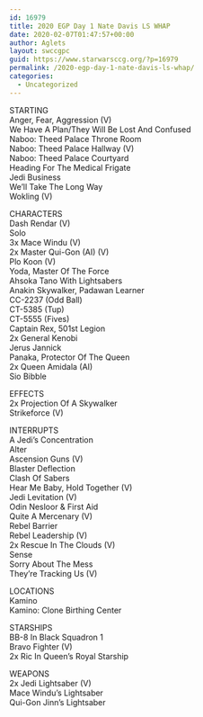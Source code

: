 ```yaml
---
id: 16979
title: 2020 EGP Day 1 Nate Davis LS WHAP
date: 2020-02-07T01:47:57+00:00
author: Aglets
layout: swccgpc
guid: https://www.starwarsccg.org/?p=16979
permalink: /2020-egp-day-1-nate-davis-ls-whap/
categories:
  - Uncategorized
---
```

STARTING  
Anger, Fear, Aggression (V)  
We Have A Plan/They Will Be Lost And Confused  
Naboo: Theed Palace Throne Room  
Naboo: Theed Palace Hallway (V)  
Naboo: Theed Palace Courtyard  
Heading For The Medical Frigate  
Jedi Business  
We&#8217;ll Take The Long Way  
Wokling (V)

CHARACTERS  
Dash Rendar (V)  
Solo  
3x Mace Windu (V)  
2x Master Qui-Gon (AI) (V)  
Plo Koon (V)  
Yoda, Master Of The Force  
Ahsoka Tano With Lightsabers  
Anakin Skywalker, Padawan Learner  
CC-2237 (Odd Ball)  
CT-5385 (Tup)  
CT-5555 (Fives)  
Captain Rex, 501st Legion  
2x General Kenobi  
Jerus Jannick  
Panaka, Protector Of The Queen  
2x Queen Amidala (AI)  
Sio Bibble

EFFECTS  
2x Projection Of A Skywalker  
Strikeforce (V)

INTERRUPTS  
A Jedi&#8217;s Concentration  
Alter  
Ascension Guns (V)  
Blaster Deflection  
Clash Of Sabers  
Hear Me Baby, Hold Together (V)  
Jedi Levitation (V)  
Odin Nesloor & First Aid  
Quite A Mercenary (V)  
Rebel Barrier  
Rebel Leadership (V)  
2x Rescue In The Clouds (V)  
Sense  
Sorry About The Mess  
They&#8217;re Tracking Us (V)

LOCATIONS  
Kamino  
Kamino: Clone Birthing Center

STARSHIPS  
BB-8 In Black Squadron 1  
Bravo Fighter (V)  
2x Ric In Queen&#8217;s Royal Starship

WEAPONS  
2x Jedi Lightsaber (V)  
Mace Windu&#8217;s Lightsaber  
Qui-Gon Jinn&#8217;s Lightsaber